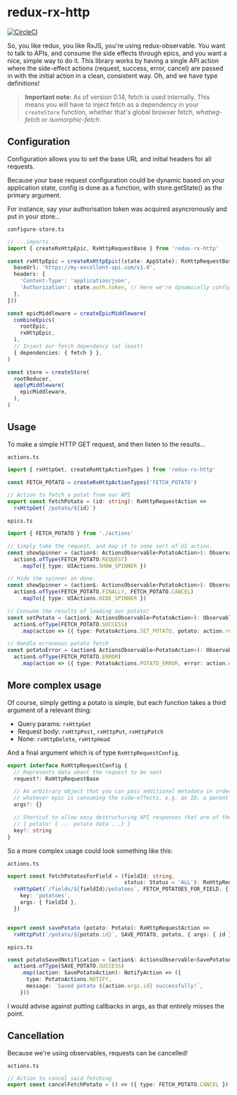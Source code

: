 redux-rx-http
=============

[![CircleCI](https://circleci.com/gh/radiosilence/redux-rx-http.svg?style=shield)](https://circleci.com/gh/radiosilence/redux-rx-http)

So, you like redux, you like RxJS, you're using redux-observable. You want to talk to APIs, and
consume the side effects through epics, and you want a nice, simple way to do it. This library
works by having a single API action where the side-effect actions (request, success, error, cancel)
are passed in with the initial action in a clean, consistent way. Oh, and we have type definitions!

> **Important note:** As of version 0.14, fetch is used internally. This means you will have to inject fetch as a dependency
in your `createStore` function, whether that's global browser fetch, *whatwg-fetch* or *isomorphic-fetch*.


Configuration
-------------

Configuration allows you to set the base URL and initial headers for all requests.

Because your base request configuration could be dynamic based on your application state,
config is done as a function, with store.getState() as the primary argument.

For instance, say your authorisation token was acquired asyncronously and put in your store...

`configure-store.ts`

```typescript
// ...imports...
import { createRxHttpEpic, RxHttpRequestBase } from 'redux-rx-http'

const rxHttpEpic = createRxHttpEpic((state: AppState): RxHttpRequestBase => ({
  baseUrl: 'https://my-excellent-api.com/v1.0',
  headers: {
    'Content-Type': 'application/json',
    'Authorization': state.auth.token, // Here we're dynamically configuring the auth token
  },
}))

const epicMiddleware = createEpicMiddleware(
  combineEpics(
    rootEpic,
    rxHttpEpic,
  ),
  // Inject our fetch dependency (at least)
  { dependencies: { fetch } },
)

const store = createStore(
  rootReducer,
  applyMiddleware(
    epicMiddleware,
  ),
)
```

Usage
-----

To make a simple HTTP GET request, and then listen to the results...

`actions.ts`

```typescript
import { rxHttpGet, createRxHttpActionTypes } from 'redux-rx-http'

const FETCH_POTATO = createRxHttpActionTypes('FETCH_POTATO')

// Action to fetch a potat from our API
export const fetchPotato = (id: string): RxHttpRequestAction =>
  rxHttpGet(`/potato/${id}`)
```

`epics.ts`

```typescript
import { FETCH_POTATO } from './actions'

// Simply take the request, and map it to some sort of UI action.
const showSpinner = (action$: ActionsObservable<PotatoAction>): Observable<UIActio > =>
  action$.ofType(FETCH_POTATO.REQUEST)
    .mapTo({ type: UIActions.SHOW_SPINNER })

// Hide the spinner on done.
const showSpinner = (action$: ActionsObservable<PotatoAction>): Observable<UIActio > =>
  action$.ofType(FETCH_POTATO.FINALLY, FETCH_POTATO.CANCEL)
    .mapTo({ type: UIActions.HIDE_SPINNER })

// Consume the results of loading our potato!
const setPotato = (action$: ActionsObservable<PotatoAction>): Observable<SetPotatoAction> =>
  action$.ofType(FETCH_POTATO.SUCCESS)
    .map(action => ({ type: PotatoActions.SET_POTATO, potato: action.result }))

// Handle erroneous potato fetch
const potatoError = (action$ ActionsObservable<PotatoAction>): Observable<PotatoErrorAction> =>
  action$.ofType(FETCH_POTATO.ERROR)
    .map(action => ({ type: PotatoActions.POTATO_ERROR, error: action.error }))

```

More complex usage
------------------

Of course, simply getting a potato is simple, but each function takes a third argument of a
relevant thing:

* Query params: `rxHttpGet`
* Request body: `rxHttpPost`, `rxHttpPut`, `rxHttpPatch`
* None: `rxHttpDelete`, `rxHttpHead`

And a final argument which is of type `RxHttpRequestConfig`.

```typescript
export interface RxHttpRequestConfig {
  // Represents data about the request to be sent
  request?: RxHttpRequestBase

  // An arbitrary object that you can pass additional metadata in order to provide context to
  // whatever epic is consuming the side-effects, e.g. an ID, a parent ID, etc.
  args?: {}

  // Shortcut to allow easy destructuring API responses that are of the form:
  // { potato: { ... potato data ...} }
  key?: string
}
```

So a more complex usage could look something like this:

`actions.ts`

```typescript
export const fetchPotatosForField = (fieldId: string,
                                     status: Status = 'ALL'): RxHttpRequestAction =>
  rxHttpGet(`/fields/${fieldId}/potatoes`, FETCH_POTATOES_FOR_FIELD, { status }, {
    key: 'potatoes',
    args: { fieldId },
  })


export const savePotato (potato: Potato): RxHttpRequestAction =>
  rxHttpPut(`/potato/${potato.id}`, SAVE_POTATO, potato, { args: { id } })
```


`epics.ts`

```typescript
const potatoSavedNotification = (action$: ActionsObservable<SavePotatoAction>): Observable<NotifyAction> =>
  action$.ofType(SAVE_POTATO.SUCCESS)
    .map((action: SavePotatoAction): NotifyAction => ({
      type: PotatoActions.NOTIFY,
      message: `Saved potato ${action.args.id} successfully!`,
    }))
```

I would advise against putting callbacks in args, as that entirely misses the point.


Cancellation
------------

Because we're using observables, requests can be cancelled!

`actions.ts`

```typescript
// Action to cancel said fetching
export const cancelFetchPotato = () => ({ type: FETCH_POTATO.CANCEL })
```
